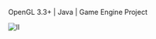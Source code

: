 
OpenGL 3.3+ | Java | Game Engine Project

![ll](https://github.com/user-attachments/assets/8233a472-2184-4d6c-b90f-746d5a02c26e)

